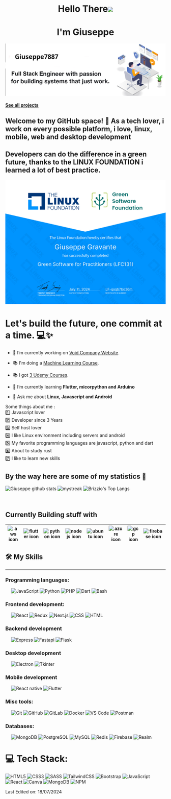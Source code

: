 <h1 align="center">Hello There<img src="https://github.com/souvikguria98/souvikguria98/blob/master/Hi.gif" width="30"> </h1>
<a href="https://www.youtube.com/watch?v=dQw4w9WgXcQ"<img src="https://user-images.githubusercontent.com/73097560/115834477-dbab4500-a447-11eb-908a-139a6edaec5c.gif"></a>

<h1 align="center">I'm Giuseppe</h1>

<img src="https://github.com/Giuseppe7887/Giuseppe7887/blob/main/header.png" align="center" alt="Giuseppe7887 header image">

#### <a href="https://github.com/giuseppe7887">See all projects</a>


## Welcome to my GitHub space! 🚀 As a tech lover, i work on every possible platform, i love, linux, mobile, web and desktop development

## Developers can do the difference in a green future, thanks to the LINUX FOUNDATION i learned a lot of best practice.
<img src="https://github.com/Giuseppe7887/Giuseppe7887/blob/main/green-certificate.webp">

<br/>


# Let's build the future, one commit at a time. 💻✨


- 🔭 I’m currently working on [Void Company Website](https://test.voidcompany.it/). 

- 📚 I'm doing a [Machine Learning Course](https://www.udemy.com/course/machinelearning/).

- 📚 I got [3 Udemy Courses](https://drive.google.com/drive/u/1/folders/1BrUo52Vsm7PUjO8bTkxHhyCm6gmiXEe9?usp=sharing).

- 🌱 I’m currently learning **Flutter, micorpython and Arduino**

- 💬 Ask me about **Linux, Javascript and Android**


<!-- <a href="https://www.youtube.com/watch?v=dQw4w9WgXcQ"><img src="https://user-images.githubusercontent.com/73097560/115834477-dbab4500-a447-11eb-908a-139a6edaec5c.gif"></a> -->

Some things about me :<br/>
:one: Javascript lover<br/>
:two: Developer since 3 Years<br/>
:three: Self host lover<br/> 
:four: I like Linux environment including servers and android<br/>
:five: My favorite programming languages are javascript, python and dart<br/> 
:six: About to study rust<br/>
:seven: I like to learn new skills

## By the way here are some of my statistics 🚀
![Giuseppe github stats](https://github-readme-stats.vercel.app/api?username=Giuseppe7887&show_icons=true&theme=tokyonight)
<img src="https://github-readme-streak-stats.herokuapp.com/?user=Giuseppe7887&theme=tokyonight" alt="mystreak"/>
![Brizzio's Top Langs](https://github-readme-stats.vercel.app/api/top-langs/?username=Giuseppe7887&theme=tokyonight&layout=compact)



&emsp;

## Currently Building stuff with

| <img src="https://t0.gstatic.com/faviconV2?client=SOCIAL&type=FAVICON&fallback_opts=TYPE,SIZE,URL&url=http://aws.com&size=50" width=60 alt="aws icon"> | <img src="https://storage.googleapis.com/cms-storage-bucket/4fd0db61df0567c0f352.png" width=60 alt="flutter icon"> | <img src="https://t0.gstatic.com/faviconV2?client=SOCIAL&type=FAVICON&fallback_opts=TYPE,SIZE,URL&url=http://python.org&size=50" width=60 alt="python icon"> | <img src="https://t0.gstatic.com/faviconV2?client=SOCIAL&type=FAVICON&fallback_opts=TYPE,SIZE,URL&url=http://nodejs.org&size=50" width=60 alt="nodejs icon"> | <img src="https://t0.gstatic.com/faviconV2?client=SOCIAL&type=FAVICON&fallback_opts=TYPE,SIZE,URL&url=http://ubuntu.com&size=50" width=60 alt="ubuntu icon"> | <img src="https://t0.gstatic.com/faviconV2?client=SOCIAL&type=FAVICON&fallback_opts=TYPE,SIZE,URL&url=http://nextjs.org&size=50" width=60 alt="azure icon"> | <img src="https://t0.gstatic.com/faviconV2?client=SOCIAL&type=FAVICON&fallback_opts=TYPE,SIZE,URL&url=https://it.legacy.reactjs.org/&size=50" width=60 alt="gcp icon"> | <img src="https://firebase.google.com/favicon.ico" width=60 alt="firebase icon"> |
| :--------------------------------------------------------------------------------------------------------------------: | :----------------------------------------------------------------------------------------------------------------------------------: | :----------------------------------------------------------------------------------------------------------------------------------: | :--------------------------------------------------------------------------------------------------------------------------: | :--------------------------------------------------------------------------------------------------------------------------: | :------------------------------------------------------------------------------------------------------------------------: | :--------------------------------------------------------------------------------------------------------------------: | :-----------------------------------------------------------------------------------------------------------------------: |






## 🛠️ My Skills
-------------------
### Programming languages:
&emsp;
![JavaScript](https://img.shields.io/badge/-JavaScript-000?&logo=JavaScript)
![Python](https://img.shields.io/badge/-Python-000?&logo=python&logoColor=007ACC)
![PHP](https://img.shields.io/badge/-PHP-000?&logo=PHP)
![Dart](https://img.shields.io/badge/-Dart-000?&logo=dart&logoColor=007ACC)
![Bash](https://img.shields.io/badge/-Bash-000?&logo=GNU-Bash)


### Frontend development:
&emsp;
![React](https://img.shields.io/badge/-React-000?&logo=React)
![Redux](https://img.shields.io/badge/-Redux-000?&logo=Redux)
![Next.js](https://img.shields.io/badge/-Next.js-000?&logo=Next.js)
![CSS](https://img.shields.io/badge/-CSS-000?&logo=CSS3)
![HTML](https://img.shields.io/badge/-HTML-000?&logo=HTML5)


### Backend development
&emsp;
![Express](https://img.shields.io/badge/-Express-000?&logo=express)
![Fastapi](https://img.shields.io/badge/-Fastapi-000?&logo=fastapi)
![Flask](https://img.shields.io/badge/-Flask-000?&logo=flask)

### Desktop development
&emsp;
![Electron](https://img.shields.io/badge/-Electron-000?&logo=Electron)
![Tkinter](https://img.shields.io/badge/-Tkinter-000)

### Mobile development
&emsp;
![React native](https://img.shields.io/badge/-React%20native-000?&logo=react)
![Flutter](https://img.shields.io/badge/-Flutter-000?&logo=flutter&logoColor=007ACC)


### Misc tools:
&emsp;
![Git](https://img.shields.io/badge/-Git-000?&logo=Git)
![GitHub](https://img.shields.io/badge/-GitHub-000?&logo=GitHub)
![GitLab](https://img.shields.io/badge/-GitLab-000?&logo=GitLab)
![Docker](https://img.shields.io/badge/-Docker-000?&logo=Docker)
![VS Code](https://img.shields.io/badge/-VS%20Code-000)
![Postman](https://img.shields.io/badge/-Postman-000?&logo=Postman)




### Databases:
&emsp;
![MongoDB](https://img.shields.io/badge/-MongoDB-000?&logo=MongoDB)
![PostgreSQL](https://img.shields.io/badge/-PostgreSQL-000?&logo=PostgreSQL)
![MySQL](https://img.shields.io/badge/-MySQL-000?&logo=MySQL)
![Redis](https://img.shields.io/badge/-Redis-000?&logo=Redis)
![Firebase](https://img.shields.io/badge/-Firebase-000?&logo=Firebase&logoColor=red)
![Realm](https://img.shields.io/badge/-Realm-000?&logo=Realm)


# 💻 Tech Stack:
![HTML5](https://img.shields.io/badge/html5-%23E34F26.svg?style=for-the-badge&logo=html5&logoColor=white) ![CSS3](https://img.shields.io/badge/css3-%231572B6.svg?style=for-the-badge&logo=css3&logoColor=white)  ![SASS](https://img.shields.io/badge/SASS-hotpink.svg?style=for-the-badge&logo=SASS&logoColor=white) ![TailwindCSS](https://img.shields.io/badge/tailwindcss-%2338B2AC.svg?style=for-the-badge&logo=tailwind-css&logoColor=white) ![Bootstrap](https://img.shields.io/badge/bootstrap-%23563D7C.svg?style=for-the-badge&logo=bootstrap&logoColor=white) ![JavaScript](https://img.shields.io/badge/javascript-%23323330.svg?style=for-the-badge&logo=javascript&logoColor=%23F7DF1E) ![React](https://img.shields.io/badge/react-%2320232a.svg?style=for-the-badge&logo=react&logoColor=%2361DAFB) ![Canva](https://img.shields.io/badge/Canva-%2300C4CC.svg?style=for-the-badge&logo=Canva&logoColor=white) 
![MongoDB](https://img.shields.io/badge/MongoDB-%234ea94b.svg?style=for-the-badge&logo=mongodb&logoColor=white)
![NPM](https://img.shields.io/badge/NPM-%23CB3837.svg?style=for-the-badge&logo=npm&logoColor=white)

<!-- ## Connect with me ☕ :

<br>

[![@anushkawijegoonawardana97](https://img.icons8.com/fluency/48/000000/instagram-new.png "@anushkawijegoonawardana97")](https://www.instagram.com/anushkawijegoonawardana97/) [![@AnushkaWijegoonawardana97](https://img.icons8.com/fluency/48/000000/facebook.png "@AnushkaWijegoonawardana97")](https://www.facebook.com/AnushkaWijegoonawardana97) [![@anushkawijegoonawardana97](https://img.icons8.com/fluency/48/000000/linkedin.png "@anushkawijegoonawardana97")](https://www.linkedin.com/in/anushkawijegoonawardana97/) [![@anushka_wije](https://img.icons8.com/fluency/48/000000/twitter-squared.png "@anushka_wije")](https://twitter.com/anushka_wije) [![@0711971313](https://img.icons8.com/fluency/48/000000/phone-disconnected.png "@0711971313")](tel:0711971313) [![@anushkaduwolka123@gmail.com](https://img.icons8.com/fluency/48/000000/apple-mail.png "@anushkaduwolka123@gmail.com")](anushkaduwolka123@gmail.com)

<br> -->

<!-- ## What I am Good at 🧑‍💻 :

<br>

<img src="https://img.icons8.com/color/48/000000/html-5--v1.png"/> <img src="https://img.icons8.com/color/48/000000/css3.png"/> <img src="https://img.icons8.com/color/48/000000/sass.png"/> <img src="https://img.icons8.com/color/48/000000/javascript--v1.png"/> <img src="https://img.icons8.com/office/48/000000/react.png"/> <img src="https://img.icons8.com/color/48/000000/nextjs.png"/>

<img src="https://img.icons8.com/color/48/000000/java-coffee-cup-logo--v1.png"/> <img src="https://img.icons8.com/officel/48/000000/php-logo.png"/> <img src="https://img.icons8.com/fluency/48/000000/laravel.png"/> <img src="https://img.icons8.com/fluency/48/000000/wordpress.png"/>

<img src="https://img.icons8.com/color/48/000000/mysql-logo.png"/> <img src="https://img.icons8.com/color/48/000000/mongodb.png"/> <img src="https://img.icons8.com/color/48/000000/firebase.png"/>

<img src="https://img.icons8.com/color/48/000000/npm.png"/>

<br> -->

<!-- ## Contact me : 
📫 [![Gmail Badge](https://img.shields.io/badge/-asthiseta@gmail.com-blue?style=flat-roundedrectangle&logo=Gmail&logoColor=white&link=mailto:asthiseta@gmail.com)](asthiseta@gmail.com)
[![Instagram Badge](https://img.shields.io/badge/-asthi_21_-E4405F?style=flat-roundedrectangle&logo=instagram&logoColor=white&link=https://www.instagram.com/asthi_21_/)](https://www.instagram.com/asthi_21_/)

### ✍️ Random Dev Quote
![](https://quotes-github-readme.vercel.app/api?type=horizontal&theme=radical)
<h2 align="center"><a href="https://youtu.be/frszEJb0aOo?t=4">"General Kenobi"</a></h2>
<h6 align="center">Made with ❤️ by Me (probably)</h6>

------
Credit: [AkuraDiary](https://github.com/AkuraDiary) -->

Last Edited on: 18/07/2024
<!--
**AkuraDiary/AkuraDIary** is a ✨ _special_ ✨ repository because its `README.md` (this file) appears on your GitHub profile.

Here are some ideas to get you started:

- 🔭 I’m currently working on ...
- 🌱 I’m currently learning ...
- 👯 I’m looking to collaborate on ...
- 🤔 I’m looking for help with ...
- 💬 Ask me about ...
- 📫 How to reach me: ...
- 😄 Pronouns: ...
- ⚡ Fun fact: ...
-->
